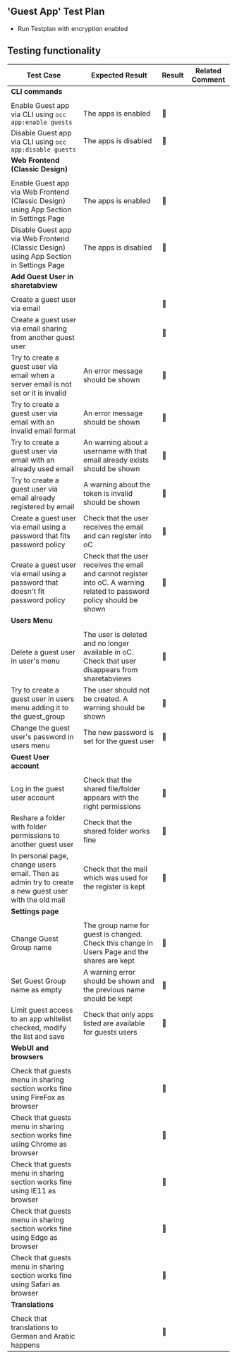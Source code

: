 ## 'Guest App' Test Plan

- Run Testplan with encryption enabled

## Testing functionality

Test Case | Expected Result | Result | Related Comment
------------- | -------------- | ----- | ------
**CLI commands** |  |   |
|  |   |
Enable Guest app via CLI using ```occ app:enable guests``` | The apps is enabled | :construction:  |
Disable Guest app via CLI using ```occ app:disable guests``` | The apps is disabled | :construction:  |
**Web Frontend (Classic Design)** |  |   |
|  |   |
Enable Guest app via Web Frontend (Classic Design) using App Section in Settings Page | The apps is enabled | :construction:  
Disable Guest app via Web Frontend (Classic Design) using App Section in Settings Page | The apps is disabled | :construction:  |
**Add Guest User in sharetabview** |  |   |
|  |   |
Create a guest user via email |  | :construction:  |
Create a guest user via email sharing from another guest user |  | :construction:  |
Try to create a guest user via email when a server email is not set or it is invalid|  An error message should be shown | :construction:  |
Try to create a guest user via email with an invalid email format | An error message should be shown | :construction:  |
Try to create a guest user via email with an already used email | An warning about a username with that email already exists should be shown | :construction:  |
Try to create a guest user via email already registered by email | A warning about the token is invalid should be shown | :construction:  |
Create a guest user via email using a password that fits password policy | Check that the user receives the email and can register into oC | :construction:  | 
Create a guest user via email using a password that doesn't fit password policy | Check that the user receives the email and cannot register into oC. A warning related to password policy should be shown | :construction:  |
**Users Menu** |  |   |
|  |   |
Delete a guest user in user's menu | The user is deleted and no longer available in oC. Check that user disappears from sharetabviews | :construction:  |
Try to create a guest user in users menu adding it to the guest_group| The user should not be created. A warning should be shown | :construction:  |
Change the guest user's password in users menu | The new password is set for the guest user | :construction:  |
**Guest User account**|  |   |
|  |   |
Log in the guest user account  | Check that the shared file/folder appears with the right permissions | :construction:  |
Reshare a folder with folder permissions to another guest user | Check that the shared folder works fine | :construction:  |
In personal page, change users email. Then as admin try to create a new guest user with the old mail  | Check that the mail which was used for the register is kept | :construction:  |
**Settings page**|  |   |
|  |   |
Change Guest Group name  | The group name for guest is changed. Check this change in Users Page and the shares are kept | :construction:  |
Set Guest Group name as empty  | A warning error should be shown and the previous name should be kept | :construction:  |
Limit guest access to an app whitelist checked, modify the list and save  | Check that only apps listed are available for guests users | :construction:  |
**WebUI and browsers**|  |   |
|  |   |
Check that guests menu in sharing section works fine using FireFox as browser |  | :construction:  |
Check that guests menu in sharing section works fine using Chrome as browser |  | :construction:  |
Check that guests menu in sharing section works fine using IE11 as browser |  | :construction:  |
Check that guests menu in sharing section works fine using Edge as browser |  | :construction:  |
Check that guests menu in sharing section works fine using Safari as browser |  | :construction:  |
**Translations**|  |   |
|  |   |
Check that translations to German and Arabic happens |  | :construction:  |
